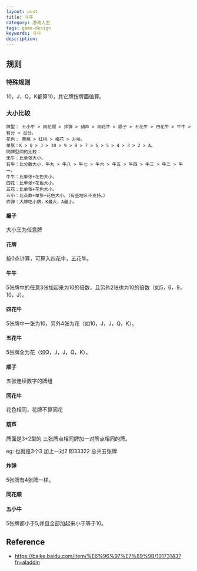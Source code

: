 ```yaml
---
layout: post
title: 斗牛
category: 游戏人生
tags: game-design
keywords: 斗牛
description: 
---
```


## 规则

### 特殊规则

10，J，Q，K都算10，其它牌按牌面值算。

### 大小比较

```
牌型： 五小牛 > 同花顺 > 炸弹 > 葫芦 > 同花牛 > 顺子 > 五花牛 > 四花牛 > 牛牛 > 有分 > 没分。
花色： 黑桃 > 红桃 > 梅花 > 方块。
单张：K > Q > J > 10 > 9 > 8 > 7 > 6 > 5 > 4 > 3 > 2 > A。
同牌型间的比较：
无牛：比单张大小。
有牛：比分数大小，牛九 > 牛八 > 牛七 > 牛六 > 牛五 > 牛四 > 牛三 > 牛二 > 牛一。
牛牛：比单张+花色大小。
四花：比单张+花色大小。
五花：比单张+花色大小。
五小：比点数+单张+花色大小。（有些地区不支持。）
炸弹：大牌吃小牌，K最大，A最小。
```

#### 癞子

大小王为任意牌

#### 花牌

按0点计算，可算入四花牛，五花牛。

#### 牛牛

5张牌中的任意3张加起来为10的倍数，且另外2张也为10的倍数（如5，6，9，10，J）。


#### 四花牛

5张牌中一张为10，另外4张为花（如10，J，J，Q，K）。

#### 五花牛

5张牌全为花（如Q，J，J，Q，K）。

#### 顺子

五张连续数字的牌组

#### 同花牛

花色相同，花牌不算同花

#### 葫芦

牌面是3+2型的 三张牌点相同牌加一对牌点相同的牌。

eg:
也就是3个3 加上一对2 即33322 总共五张牌

#### 炸弹

5张牌有4张牌一样。


#### 同花顺


#### 五小牛

5张牌都小于5,并且全部加起来小于等于10。

## Reference

* <https://baike.baidu.com/item/%E6%96%97%E7%89%9B/10173143?fr=aladdin>